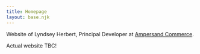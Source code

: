 ```yaml
---
title: Homepage
layout: base.njk
---
```


Website of Lyndsey Herbert, Principal Developer at <a href="https://amp.co" target="_blank" rel="noreferrer noopener">Ampersand Commerce</a>.

Actual website TBC!
